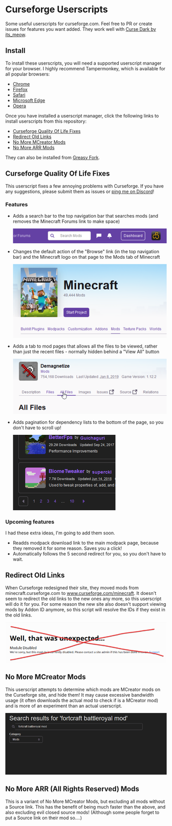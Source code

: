 # Curseforge Userscripts
Some useful userscripts for curseforge.com. Feel free to PR or create issues for features you want added. They work well with [Curse Dark by its_meow](https://itsmeow.dev/cursedark/).

## Install
To install these userscripts, you will need a supported userscript manager for your browser. I highly recommend Tampermonkey, which is available for all popular browsers:

- [Chrome](https://chrome.google.com/webstore/detail/tampermonkey/dhdgffkkebhmkfjojejmpbldmpobfkfo)
- [Firefox](https://addons.mozilla.org/firefox/addon/tampermonkey/)
- [Safari](http://tampermonkey.net/?browser=safari)
- [Microsoft Edge](https://www.microsoft.com/store/p/tampermonkey/9nblggh5162s)
- [Opera](https://addons.opera.com/extensions/details/tampermonkey-beta/)

Once you have installed a userscript manager, click the following links to install userscripts from this repository:

- [Curseforge Quality Of Life Fixes](https://github.com/comp500/Curseforge-Userscripts/raw/master/cfqol.user.js)
- [Redirect Old Links](https://github.com/comp500/Curseforge-Userscripts/raw/master/redir.user.js)
- [No More MCreator Mods](https://github.com/comp500/Curseforge-Userscripts/raw/master/banhammer.user.js)
- [No More ARR Mods](https://github.com/comp500/Curseforge-Userscripts/raw/master/oss.user.js)

They can also be installed from [Greasy Fork](https://greasyfork.org/en/users/331451-comp500).

## Curseforge Quality Of Life Fixes
This userscript fixes a few annoying problems with Curseforge. If you have any suggestions, please submit them as issues or [ping me on Discord](https://discord.mcmoddev.com/)!

### Features
- Adds a search bar to the top navigation bar that searches mods (and removes the Minecraft Forums link to make space)

	![Search bar](images/searchbar.png)
- Changes the default action of the "Browse" link (in the top navigation bar) and the Minecraft logo on that page to the Mods tab of Minecraft

	![Mods tab](images/modstab.png)
- Adds a tab to mod pages that allows all the files to be viewed, rather than just the recent files - normally hidden behind a "View All" button

	![All Files tab](images/allfiles.png)
- Adds pagination for dependency lists to the bottom of the page, so you don't have to scroll up!

	![Pagination](images/pagination.png)

### Upcoming features
I had these extra ideas, I'm going to add them soon.

- Readds modpack download link to the main modpack page, because they removed it for some reason. Saves you a click!
- Automatically follows the 5 second redirect for you, so you don't have to wait.

## Redirect Old Links
When Curseforge redesigned their site, they moved mods from minecraft.curseforge.com to www.curseforge.com/minecraft. It doesn't seem to redirect the old links to the new ones any more, so this userscript will do it for you. For some reason the new site also doesn't support viewing mods by Addon ID anymore, so this script will resolve the IDs if they exist in the old links.

![Module disabled??!!](images/moduleundisabled.png)

## No More MCreator Mods
This userscript attempts to determine which mods are MCreator mods on the Curseforge site, and hide them! It may cause excessive bandwidth usage (it often downloads the actual mod to check if is a MCreator mod) and is more of an experiment than an actual userscript.

![🦀🦀🦀 FORTCRAFT IS GONE 🦀🦀🦀](images/fortcraft.png)

## No More ARR (All Rights Reserved) Mods
This is a variant of No More MCreator Mods, but excluding all mods without a Source link. This has the benefit of being much faster than the above, and also excluding evil closed source mods! (Although some people forget to put a Source link on their mod so....)
